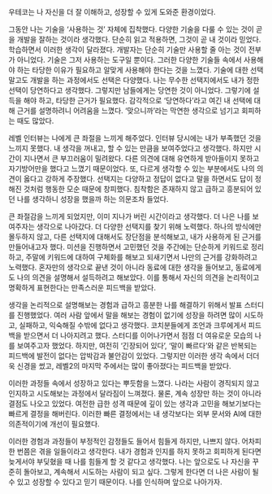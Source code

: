 우테코는 나 자신을 더 잘 이해하고, 성장할 수 있게 도와준 환경이었다.

그동안 나는 기술을 ‘사용하는 것’ 자체에 집착했다. 다양한 기술을 다룰 수 있는 것이 곧을 개발을 잘하는 것이라 생각했다.
단순히 읽고 적용하면, 그것이 곧 내 것이라 믿었다. 학습하면서 이러한 생각이 달라졌다.
개발자는 단순히 기술만 사용할 줄 아는 것이 전부가 아니었다. 기술은 그저 사용하는 도구일 뿐이다.
그러한 다양한 기술들 속에서 사용해야 하는 타당한 이유가 필요하고 알맞게 사용해야 한다는 것을 느꼈다.
기술에 대한 선택 말고도 개발을 하는 과정에서도 선택은 다양했다. 나는 무수한 선택지에서도 내가 정한 선택이 당연하다고 생각했다.
그렇지만 남들에게는 당연한 것이 아니었다. 그렇기에 설득을 해야 하고, 타당한 근거가 필요했다.
감각적으로 ‘당연하다’라고 여긴 내 선택에 대해 근거를 설명하려니 어려움을 느꼈다. 
‘맞으니까’라는 막연한 생각으로 넘기고 회피하는 때도 많았다.

레벨 인터뷰는 나에게 큰 좌절을 느끼게 해주었다. 인터뷰 당시에는 내가 부족했던 것을 느끼지 못했다.
내 생각을 꺼내고, 할 수 있는 만큼을 보여주었다고 생각했다. 하지만 시간이 지나면서 큰 부끄러움이 밀려왔다.
다른 의견에 대해 유연하게 받아들이지 못하고 자기방어만을 했다고 느꼈기 때문이었다. 
또, 다르게 생각할 수 있는 부분에서도 나의 의견이 옳다고 강하게 주장했다. 
선택지는 다양하고 정답이 없다고 말을 하면서도 답이 정해진 것처럼 행동한 모순 때문에 창피했다.
침착함은 존재하지 않고 급하고 흥분되어 있던 나를 생각하니 성장을 했을까 하는 의문조차 들었다.

큰 좌절감을 느끼게 되었지만, 이미 지나가 버린 시간이라고 생각했다. 더 나은 나를 보여주자는 생각으로 나아갔다. 더 다양한 선택지를 찾기 위해 노력했다. 하나의 방식에만 몰두하지 않고, 다른 선택지에 대해서도
장단점을 분석해보고, 내가 사용하게 된 근거를 만들어내고자 했다. 미션을 진행하면서 고민했던 것을 주간에는 단순하게 키워드로 정리하고, 주말에 키워드에 대하여 구체화를 해보고 되새기면서 나만의 근거를 강화하려고
노력했다. 혼자만의 생각으로 끝낸 것이 아니라 동료에 대한 생각을 들어보고, 동료에게도 나의 의견을 설명해서 설득하려고 해보았다. 이를 통해서 자신의 의견을 논리적이고 명확하게 표현한다는 만족스러운 피드백을 받았다.

생각을 논리적으로 설명해보는 경험과 급하고 흥분한 나를 해결하기 위해서 발표 스터디를 진행했었다. 여러 사람 앞에서 말을 해보는 경험이 없기에 성장을 하려면 많이 시도하고, 실패하고, 익숙해질 수밖에 없다고
생각했다. 코치분들에게 조언과 크루에게서 피드백을 받으면서 더 나아지려고 했다. 스터디를 이어나가면서 점점 더 여유로운 모습의 나를 보여주고자 했었다. 하지만, 여전히 ‘긴장되어 있다’, ‘말이 빠르다’와 같은
반복되는 피드백에 발전이 없다는 압박감과 불안감이 있었다. 그렇지만 이러한 생각 속에서 더더욱 신경을 썼고, 레벨2의 마지막 주에서는 많이 좋아졌다는 피드백을 받았다.

이러한 과정들 속에서 성장하고 있다는 뿌듯함을 느꼈다. 나라는 사람이 경직되지 않고 인지하고 시도해보는 과정에서 달라짐이 느껴졌다. 물론, 계속 성장만 하는 것이 아니라 결점도 나오고 있었다. 여전한 급한 성격
때문에 깊이 있는 생각과 고민을 해보기보다는 빠르게 결정을 해버린다. 이러한 빠른 결정에서는 내 생각보다는 외부 문서와 AI에 대한 의존적이기에 개선이 필요했다.

이러한 경험과 과정들이 부정적인 감정들도 들어서 힘들게 하지만, 나쁘지 않다. 어차피 한 번쯤은 겪을 일들이라고 생각한다. 내가 경험과 인지를 하지 못하고 회피하게 된다면 늦게서야 부딪혔을 때 나를 힘들게 할 것
같다고 생각했다. 나는 앞으로도 나 자신을 꾸준히 돌아보고, 계속해서 시도하는 사람이 되고 싶다. 그렇게 한다면 더 나은 사람이 될 수 있고 성장할 수 있다고 믿기 때문이다. 나를 인식하며 앞으로 나아가자.
